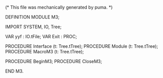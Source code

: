 
(* This file was mechanically generated by puma. *)

DEFINITION MODULE M3;

IMPORT SYSTEM, IO, Tree;


VAR yyf        : IO.tFile;
VAR Exit       : PROC;

PROCEDURE Interface (t: Tree.tTree);
PROCEDURE Module (t: Tree.tTree);
PROCEDURE MacroM3 (t: Tree.tTree);

PROCEDURE BeginM3;
PROCEDURE CloseM3;

END M3.

